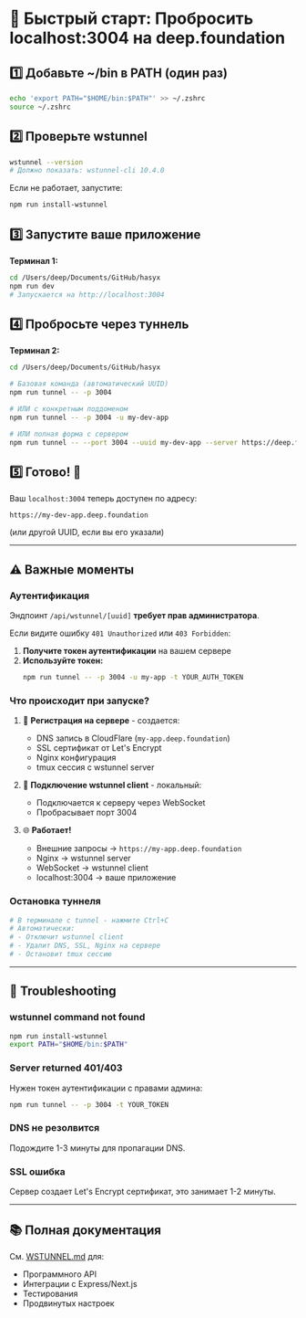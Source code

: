 # 🚀 Быстрый старт: Пробросить localhost:3004 на deep.foundation

## 1️⃣ Добавьте ~/bin в PATH (один раз)

```bash
echo 'export PATH="$HOME/bin:$PATH"' >> ~/.zshrc
source ~/.zshrc
```

## 2️⃣ Проверьте wstunnel

```bash
wstunnel --version
# Должно показать: wstunnel-cli 10.4.0
```

Если не работает, запустите:
```bash
npm run install-wstunnel
```

## 3️⃣ Запустите ваше приложение

**Терминал 1:**
```bash
cd /Users/deep/Documents/GitHub/hasyx
npm run dev
# Запускается на http://localhost:3004
```

## 4️⃣ Пробросьте через туннель

**Терминал 2:**
```bash
cd /Users/deep/Documents/GitHub/hasyx

# Базовая команда (автоматический UUID)
npm run tunnel -- -p 3004

# ИЛИ с конкретным поддоменом
npm run tunnel -- -p 3004 -u my-dev-app

# ИЛИ полная форма с сервером
npm run tunnel -- --port 3004 --uuid my-dev-app --server https://deep.foundation
```

## 5️⃣ Готово! 🎉

Ваш `localhost:3004` теперь доступен по адресу:
```
https://my-dev-app.deep.foundation
```

(или другой UUID, если вы его указали)

---

## ⚠️ Важные моменты

### Аутентификация

Эндпоинт `/api/wstunnel/[uuid]` **требует прав администратора**. 

Если видите ошибку `401 Unauthorized` или `403 Forbidden`:

1. **Получите токен аутентификации** на вашем сервере
2. **Используйте токен:**
   ```bash
   npm run tunnel -- -p 3004 -u my-app -t YOUR_AUTH_TOKEN
   ```

### Что происходит при запуске?

1. 🔐 **Регистрация на сервере** - создается:
   - DNS запись в CloudFlare (`my-app.deep.foundation`)
   - SSL сертификат от Let's Encrypt
   - Nginx конфигурация
   - tmux сессия с wstunnel server

2. 🔌 **Подключение wstunnel client** - локальный:
   - Подключается к серверу через WebSocket
   - Пробрасывает порт 3004

3. 🌐 **Работает!**
   - Внешние запросы → `https://my-app.deep.foundation`
   - Nginx → wstunnel server
   - WebSocket → wstunnel client
   - localhost:3004 → ваше приложение

### Остановка туннеля

```bash
# В терминале с tunnel - нажмите Ctrl+C
# Автоматически:
# - Отключит wstunnel client
# - Удалит DNS, SSL, Nginx на сервере
# - Остановит tmux сессию
```

---

## 🐛 Troubleshooting

### wstunnel command not found

```bash
npm run install-wstunnel
export PATH="$HOME/bin:$PATH"
```

### Server returned 401/403

Нужен токен аутентификации с правами админа:
```bash
npm run tunnel -- -p 3004 -t YOUR_TOKEN
```

### DNS не резолвится

Подождите 1-3 минуты для пропагации DNS.

### SSL ошибка

Сервер создает Let's Encrypt сертификат, это занимает 1-2 минуты.

---

## 📚 Полная документация

См. [WSTUNNEL.md](./WSTUNNEL.md) для:
- Программного API
- Интеграции с Express/Next.js
- Тестирования
- Продвинутых настроек


